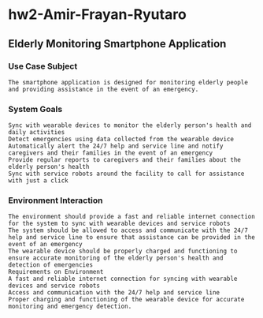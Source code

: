 # hw2-Amir-Frayan-Ryutaro


## Elderly Monitoring Smartphone Application

### Use Case Subject

    The smartphone application is designed for monitoring elderly people and providing assistance in the event of an emergency.

### System Goals

    Sync with wearable devices to monitor the elderly person's health and daily activities
    Detect emergencies using data collected from the wearable device
    Automatically alert the 24/7 help and service line and notify caregivers and their families in the event of an emergency
    Provide regular reports to caregivers and their families about the elderly person's health
    Sync with service robots around the facility to call for assistance with just a click

### Environment Interaction
    
    The environment should provide a fast and reliable internet connection for the system to sync with wearable devices and service robots
    The system should be allowed to access and communicate with the 24/7 help and service line to ensure that assistance can be provided in the event of an emergency
    The wearable device should be properly charged and functioning to ensure accurate monitoring of the elderly person's health and detection of emergencies
    Requirements on Environment
    A fast and reliable internet connection for syncing with wearable devices and service robots
    Access and communication with the 24/7 help and service line
    Proper charging and functioning of the wearable device for accurate monitoring and emergency detection.
